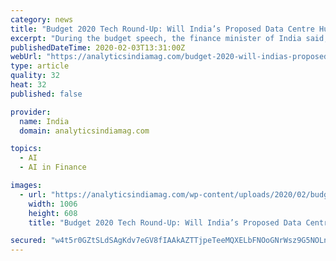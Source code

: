 ```yaml
---
category: news
title: "Budget 2020 Tech Round-Up: Will India’s Proposed Data Centre Hubs Boost AI Industry?"
excerpt: "During the budget speech, the finance minister of India said, “It is now a cliche—data is the new oil—and, indeed, analytics, AI, fintech and the internet of things (IoT) are quickly transforming the way we deal with our lives,” Sitharaman stated. According to analysts, even though there were a few announcements made on deep ..."
publishedDateTime: 2020-02-03T13:31:00Z
webUrl: "https://analyticsindiamag.com/budget-2020-will-indias-proposed-data-centre-hubs-add-strength-to-the-ai-industry/"
type: article
quality: 32
heat: 32
published: false

provider:
  name: India
  domain: analyticsindiamag.com

topics:
  - AI
  - AI in Finance

images:
  - url: "https://analyticsindiamag.com/wp-content/uploads/2020/02/budget-2020-india-tech-ai-1.jpg"
    width: 1006
    height: 608
    title: "Budget 2020 Tech Round-Up: Will India’s Proposed Data Centre Hubs Boost AI Industry?"

secured: "w4t5r0GZtSLdSAgKdv7eGV8fIAAkAZTTjpeTeeMQXELbFNOoGNrWsz9G5NOLnJ7jK6zTVwKcTmY7AhAmHP8U7oC1BM0tO8F9/pSUlkF5yIfztzm9g0PAGjtekCWUiZwTKRhKaeRkkcDlMj9LZxVtWaHnBls2hzFayrlfokqO3fkdgSyHIeBISnEcT6lmlLUr8mLv5KI65Vg4fqji16+mKzjYIaiyBovF6TizxeYhUzGDJYHl+mO8+4owcmnHE7bDTyqDt8ovJM77zt1RRIcWrwwEUDG02hTvipQR6FJNw1NgaEL+vik5qKBpAAoHHnXE;pqraWaQ450WncBrqNcUMwQ=="
---
```


